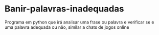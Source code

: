 # Banir-palavras-inadequadas
 Programa em python que irá analisar uma frase ou palavra e verificar se e uma palavra adequada ou não, similar a chats de jogos online
